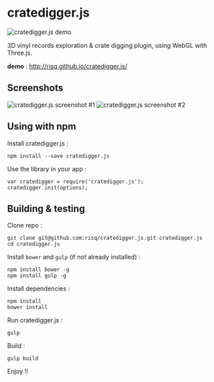 cratedigger.js
===========

![cratedigger.js demo](http://risq.github.io/cratedigger.js/img/demo.gif)

3D vinyl records exploration & crate digging plugin, using WebGL with Three.js.



**demo** : http://risq.github.io/cratedigger.js/


Screenshots
-----------

![cratedigger.js screenshot #1](http://risq.github.io/cratedigger.js/img/screenshot1.png)
![cratedigger.js screenshot #2](http://risq.github.io/cratedigger.js/img/screenshot2.png)


Using with npm
-----------

Install cratedigger.js :

    npm install --save cratedigger.js

Use the library in your app :

    var cratedigger = require('cratedigger.js');
    cratedigger.init(options);


Building & testing
-----------

Clone repo :

    git clone git@github.com:risq/cratedigger.js.git cratedigger.js
    cd cratedigger.js

Install `bower` and `gulp` (if not already installed) :
    
    npm install bower -g
    npm install gulp -g

Install dependencies :
    
    npm install
    bower install
    
Run cratedigger.js :
    
    gulp
    
Build  :

    gulp build
    
Enjoy !!
